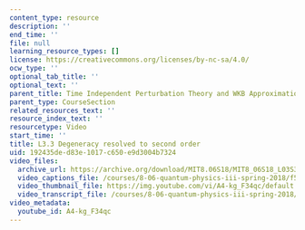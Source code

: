 ```yaml
---
content_type: resource
description: ''
end_time: ''
file: null
learning_resource_types: []
license: https://creativecommons.org/licenses/by-nc-sa/4.0/
ocw_type: ''
optional_tab_title: ''
optional_text: ''
parent_title: Time Independent Perturbation Theory and WKB Approximation
parent_type: CourseSection
related_resources_text: ''
resource_index_text: ''
resourcetype: Video
start_time: ''
title: L3.3 Degeneracy resolved to second order
uid: 192435de-d83e-1017-c650-e9d3004b7324
video_files:
  archive_url: https://archive.org/download/MIT8.06S18/MIT8_06S18_L03S3_300k.mp4
  video_captions_file: /courses/8-06-quantum-physics-iii-spring-2018/f5abecd0d8025db5b37af34108e505f5_A4-kg_F34qc.vtt
  video_thumbnail_file: https://img.youtube.com/vi/A4-kg_F34qc/default.jpg
  video_transcript_file: /courses/8-06-quantum-physics-iii-spring-2018/3eb28fc753ecac4a502bfd6c5e6b5852_A4-kg_F34qc.pdf
video_metadata:
  youtube_id: A4-kg_F34qc
---
```

